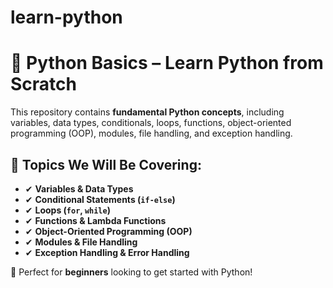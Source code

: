 # learn-python

# 🚀 Python Basics – Learn Python from Scratch  

This repository contains **fundamental Python concepts**, including variables, data types, conditionals, loops, functions, object-oriented programming (OOP), modules, file handling, and exception handling.  

## 🔹 Topics We Will Be Covering:  
- ✔ **Variables & Data Types**  
- ✔ **Conditional Statements (`if-else`)**  
- ✔ **Loops (`for`, `while`)**  
- ✔ **Functions & Lambda Functions**  
- ✔ **Object-Oriented Programming (OOP)**  
- ✔ **Modules & File Handling**  
- ✔ **Exception Handling & Error Handling**  

📌 Perfect for **beginners** looking to get started with Python!  

